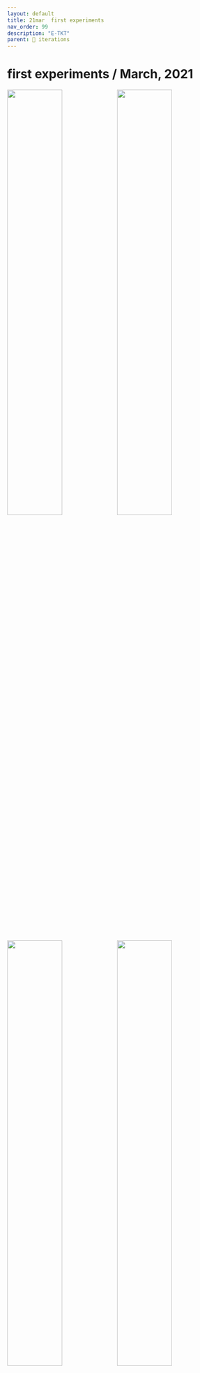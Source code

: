 ```yaml
---
layout: default
title: 21mar  first experiments
nav_order: 99
description: "E-TKT"
parent: 🧬 iterations
---
```


# **first experiments** / March, 2021

<img src="https://user-images.githubusercontent.com/15098003/171269435-a1eabe78-d058-4b14-b9b8-7042359a4fe9.jpg" width="50%"><img src="https://user-images.githubusercontent.com/15098003/171266687-53a73713-336d-4699-8519-36c1fee7fe87.jpg" width="50%"><img src="https://user-images.githubusercontent.com/15098003/171266690-c338b383-6c45-4988-a514-cbe023b817e1.jpg" width="50%"><img src="https://user-images.githubusercontent.com/15098003/171266692-844232aa-3745-4fb7-bd0b-297d777bfdfe.jpg" width="50%"> 

- Using Arduino mega, communication via serial.
- Carousel homing with infrared sensor + one missing “teeth” led to inconsistent results and misalignment.
- Testing with SG-90 servo, but it was too weak to press the tape.
